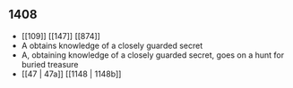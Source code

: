 ## 1408
- [[109]] [[147]] [[874]] 
- A obtains knowledge of a closely guarded secret
- A, obtaining knowledge of a closely guarded secret, goes on a hunt for buried treasure
- [[47 | 47a]] [[1148 | 1148b]] 

